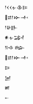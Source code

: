 <div class='block'>
<div class='line'>𒁹𒌋𒌋𒉡𒆠𒄿</div>
<div class='line'>𒄥𒁍𒋾</div>
<div class='line'>𒁹𒄩𒃲</div>
<div class='line'>𒀭𒉡𒋆</div>
<div class='line'>𒀀𒈾 𒈗</div>
<div class='line'>𒄥𒁍𒋾</div>
<div class='line'>𒄿</div>
<div class='line'>𒅁</div>
<div class='line'>𒅖</div>
<div class='line'>𒀸</div>
</div>